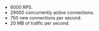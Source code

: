 * 6000 RPS.
* 29000 concurrently active connections.
* 750 new connections per second.
* 20 MB of traffic per second.